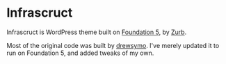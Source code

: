 # Infrascruct

Infrascruct is WordPress theme built on [Foundation 5](http://foundation.zurb.com/), by [Zurb](http://zurb.com/).

Most of the original code was built by [drewsymo](http://drewsymo.github.com/). I've merely updated it to run on Foundation 5, and added tweaks of my own.